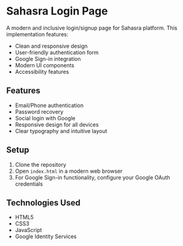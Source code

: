 # Sahasra Login Page

A modern and inclusive login/signup page for Sahasra platform. This implementation features:

- Clean and responsive design
- User-friendly authentication form
- Google Sign-in integration
- Modern UI components
- Accessibility features

## Features
- Email/Phone authentication
- Password recovery
- Social login with Google
- Responsive design for all devices
- Clear typography and intuitive layout

## Setup
1. Clone the repository
2. Open `index.html` in a modern web browser
3. For Google Sign-in functionality, configure your Google OAuth credentials

## Technologies Used
- HTML5
- CSS3
- JavaScript
- Google Identity Services

